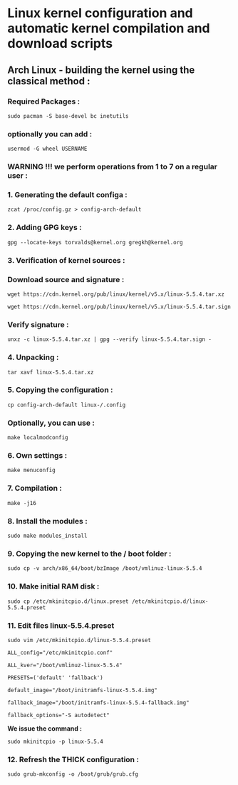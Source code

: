 
# Linux kernel configuration and automatic kernel compilation and download scripts
## Arch Linux - building the kernel using the classical method :
### Required Packages :
`sudo pacman -S base-devel bc inetutils`
### optionally you can add :
`usermod -G wheel USERNAME`
### WARNING !!! we perform operations from 1 to 7 on a regular user :
### 1. Generating the default configa :
 `zcat /proc/config.gz > config-arch-default`
### 2. Adding GPG keys :
 `gpg --locate-keys torvalds@kernel.org gregkh@kernel.org`
### 3. Verification of kernel sources :
### Download source and signature :
 `wget https://cdn.kernel.org/pub/linux/kernel/v5.x/linux-5.5.4.tar.xz`

 `wget https://cdn.kernel.org/pub/linux/kernel/v5.x/linux-5.5.4.tar.sign`
### Verify signature :
 `unxz -c linux-5.5.4.tar.xz | gpg --verify linux-5.5.4.tar.sign -`
### 4. Unpacking :
 `tar xavf linux-5.5.4.tar.xz`
### 5. Copying the configuration :
 `cp config-arch-default linux-/.config`
### Optionally, you can use :
 `make localmodconfig`
### 6. Own settings :
 `make menuconfig`
### 7. Compilation :
 `make -j16`
### 8. Install the modules :
 `sudo make modules_install`
### 9. Copying the new kernel to the / boot folder :
 `sudo cp -v arch/x86_64/boot/bzImage /boot/vmlinuz-linux-5.5.4`
### 10. Make initial RAM disk :
 `sudo cp /etc/mkinitcpio.d/linux.preset /etc/mkinitcpio.d/linux-5.5.4.preset`
### 11. Edit files linux-5.5.4.preset
 `sudo vim /etc/mkinitcpio.d/linux-5.5.4.preset`

 ```
 ALL_config="/etc/mkinitcpio.conf"

 ALL_kver="/boot/vmlinuz-linux-5.5.4"

 PRESETS=('default' 'fallback')

 default_image="/boot/initramfs-linux-5.5.4.img"

 fallback_image="/boot/initramfs-linux-5.5.4-fallback.img"

 fallback_options="-S autodetect"
 ```

**We issue the command :**

 `sudo mkinitcpio -p linux-5.5.4`

### 12. Refresh the THICK configuration :
 `sudo grub-mkconfig -o /boot/grub/grub.cfg`

